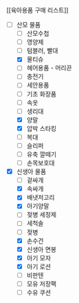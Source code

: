 [[육아용품 구매 리스트]]

- [ ] 산모 물품
	- [ ] 산모수첩
	- [ ] 영양제
	- [ ] 텀블러, 빨대
	- [x] 물티슈
	- [ ] 헤어용품 - 머리끈
	- [ ] 충전기
	- [ ] 세안용품
	- [ ] 기초 화장품
	- [ ] 속옷
	- [ ] 생리대
	- [x] 양말
	- [x] 압박 스타킹
	- [ ] 복대
	- [ ] 슬리퍼
	- [ ] 유축 깔떼기
	- [ ] 손목보호대
- [x] 신생아 물품
	- [ ] 겉싸개
	- [x] 속싸개
	- [x] 배냇저고리
	- [x] 아기양말
	- [ ] 젖병 세정제
	- [ ] 세척솔
	- [ ] 젖병
	- [x] 손수건
	- [x] 신생아 면봉
	- [x] 아기 모자
	- [x] 아기 로션
	- [ ] 비판텐
	- [ ] 모유 저장팩
	- [ ] 수유 쿠션